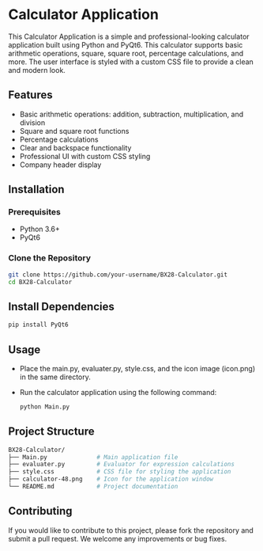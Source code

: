 # Calculator Application

This Calculator Application is a simple and professional-looking calculator application built using Python and PyQt6. This calculator supports basic arithmetic operations, square, square root, percentage calculations, and more. The user interface is styled with a custom CSS file to provide a clean and modern look.

## Features

- Basic arithmetic operations: addition, subtraction, multiplication, and division
- Square and square root functions
- Percentage calculations
- Clear and backspace functionality
- Professional UI with custom CSS styling
- Company header display

## Installation

### Prerequisites

- Python 3.6+
- PyQt6

### Clone the Repository

```bash
git clone https://github.com/your-username/BX28-Calculator.git
cd BX28-Calculator
```

## Install Dependencies
```bash
pip install PyQt6
```

## Usage

- Place the main.py, evaluater.py, style.css, and the icon image (icon.png) in the same directory.

- Run the calculator application using the following command:

  ```bash
  python Main.py
  ```

## Project Structure
```bash
BX28-Calculator/
├── Main.py              # Main application file
├── evaluater.py         # Evaluator for expression calculations
├── style.css            # CSS file for styling the application
├── calculator-48.png    # Icon for the application window
└── README.md            # Project documentation

```

## Contributing
If you would like to contribute to this project, please fork the repository and submit a pull request. We welcome any improvements or bug fixes.
